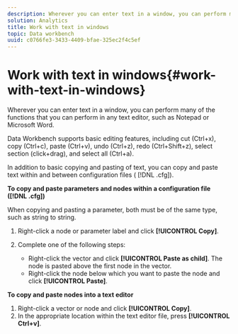 ```yaml
---
description: Wherever you can enter text in a window, you can perform many of the functions that you can perform in any text editor, such as Notepad or Microsoft Word.
solution: Analytics
title: Work with text in windows
topic: Data workbench
uuid: c0766fe3-3433-4409-bfae-325ec2f4c5ef
---
```


# Work with text in windows{#work-with-text-in-windows}

Wherever you can enter text in a window, you can perform many of the functions that you can perform in any text editor, such as Notepad or Microsoft Word.

 Data Workbench supports basic editing features, including cut (Ctrl+x), copy (Ctrl+c), paste (Ctrl+v), undo (Ctrl+z), redo (Ctrl+Shift+z), select section (click+drag), and select all (Ctrl+a).

In addition to basic copying and pasting of text, you can copy and paste text within and between configuration files ( [!DNL .cfg]).

**To copy and paste parameters and nodes within a configuration file ([!DNL .cfg])**

When copying and pasting a parameter, both must be of the same type, such as string to string.

1. Right-click a node or parameter label and click **[!UICONTROL Copy]**. 
1. Complete one of the following steps:

    * Right-click the vector and click **[!UICONTROL Paste as child]**. The node is pasted above the first node in the vector. 
    * Right-click the node below which you want to paste the node and click **[!UICONTROL Paste]**.

**To copy and paste nodes into a text editor**

1. Right-click a vector or node and click **[!UICONTROL Copy]**. 
1. In the appropriate location within the text editor file, press **[!UICONTROL Ctrl+v]**.

